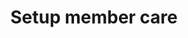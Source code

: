---
title: Setup member care
excerpt: ''
deprecated: false
hidden: true
metadata:
  title: ''
  description: ''
  robots: index
next:
  description: ''
---